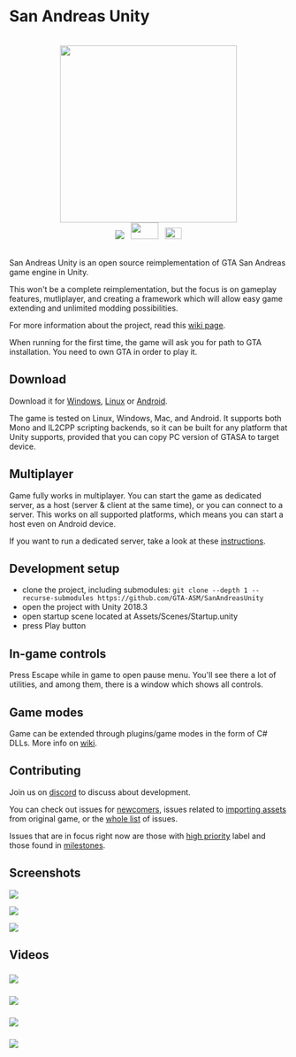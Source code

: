 
# San Andreas Unity

<br>

<div align="center">
    <img src="https://i.imgur.com/aIojfPW.png" width="320" height="320">
    <br>
    <a href="https://discord.gg/p6jjud5"> <img src="https://img.shields.io/discord/454006273751515152.svg"></a>
    &nbsp;
    <a href="https://gtaforums.com/topic/912395-san-andreas-unity/"> <img src="http://i.imgur.com/Fatp2jZ.png" width="50" height="30"></a>
    &nbsp;
    <a href="https://www.youtube.com/channel/UCsslP7vqD06AMh6JlEy0pkg"> <img src="https://upload.wikimedia.org/wikipedia/commons/thumb/0/09/YouTube_full-color_icon_%282017%29.svg/71px-YouTube_full-color_icon_%282017%29.svg.png" width="30" height="21"> </a>
</div>

<br>

San Andreas Unity is an open source reimplementation of GTA San Andreas game engine in Unity.

This won't be a complete reimplementation, but the focus is on gameplay features, mutliplayer, and creating a framework which will allow easy game extending and unlimited modding possibilities.

For more information about the project, read this [wiki page](https://github.com/GTA-ASM/SanAndreasUnity/wiki/About-project).

When running for the first time, the game will ask you for path to GTA installation. You need to own GTA in order to play it.


## Download

Download it for [Windows](https://github.com/GTA-ASM/SanAndreasUnity/releases/download/v3.6/SanAndreasUnity-3.6-windows.zip), [Linux](https://github.com/GTA-ASM/SanAndreasUnity/releases/download/v3.6/SanAndreasUnity-3.6-linux.zip) or [Android](https://github.com/GTA-ASM/SanAndreasUnity/wiki/Running-on-Android).

The game is tested on Linux, Windows, Mac, and Android. It supports both Mono and IL2CPP scripting backends, so it can be built for any platform that Unity supports, provided that you can copy PC version of GTASA to target device.


## Multiplayer

Game fully works in multiplayer. You can start the game as dedicated server, as a host (server & client at the same time), or you can connect to a server. This works on all supported platforms, which means you can start a host even on Android device.

If you want to run a dedicated server, take a look at these [instructions](https://github.com/GTA-ASM/SanAndreasUnity/wiki/Command-line).


## Development setup

- clone the project, including submodules: `git clone --depth 1 --recurse-submodules https://github.com/GTA-ASM/SanAndreasUnity`
- open the project with Unity 2018.3
- open startup scene located at Assets/Scenes/Startup.unity
- press Play button


## In-game controls

Press Escape while in game to open pause menu. You'll see there a lot of utilities, and among them, there is a window which shows all controls.


## Game modes

Game can be extended through plugins/game modes in the form of C# DLLs. More info on [wiki](https://github.com/GTA-ASM/SanAndreasUnity/wiki/Plugins-(Game-modes)).


## Contributing

Join us on [discord](https://discord.gg/p6jjud5) to discuss about development.

You can check out issues for [newcomers](https://github.com/GTA-ASM/SanAndreasUnity/issues?q=is%3Aissue+is%3Aopen+label%3A%22good+first+issue%22), issues related to [importing assets](https://github.com/GTA-ASM/SanAndreasUnity/issues?q=is%3Aissue+is%3Aopen+label%3Aimporting) from original game, or the [whole list](https://github.com/GTA-ASM/SanAndreasUnity/issues) of issues.

Issues that are in focus right now are those with [high priority](https://github.com/GTA-ASM/SanAndreasUnity/issues?q=is%3Aissue+is%3Aopen+label%3Apriority%3Ahigh) label and those found in [milestones](https://github.com/GTA-ASM/SanAndreasUnity/milestones).


## Screenshots

![](https://cloud.githubusercontent.com/assets/557828/24571348/d964f098-1670-11e7-8759-0160dbf5bcb5.png)

![](https://cloud.githubusercontent.com/assets/557828/24571349/d96b7c24-1670-11e7-997d-ae15913481f8.png)

![](https://i.imgur.com/HX978mr.png)

## Videos

###

[![](http://img.youtube.com/vi/PItR-0FF7JI/0.jpg)](https://www.youtube.com/watch?v=PItR-0FF7JI)

###

[![](http://img.youtube.com/vi/hnInLUbobI8/0.jpg)](https://www.youtube.com/watch?v=hnInLUbobI8)

###

[![](http://img.youtube.com/vi/VDfSE3nc3oM/0.jpg)](https://www.youtube.com/watch?v=VDfSE3nc3oM)

###

[![](http://img.youtube.com/vi/NPCiUZ-MZGM/0.jpg)](https://www.youtube.com/watch?v=NPCiUZ-MZGM)


